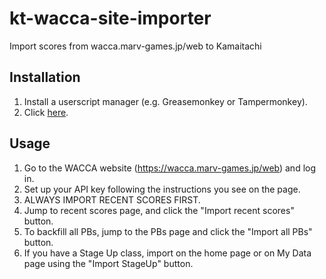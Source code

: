 # kt-wacca-site-importer
Import scores from wacca.marv-games.jp/web to Kamaitachi

## Installation
1. Install a userscript manager (e.g. Greasemonkey or Tampermonkey).
1. Click [here](https://github.com/cg505/kt-wacca-site-importer/raw/main/kt-wacca-site-importer.user.js).

## Usage
1. Go to the WACCA website (https://wacca.marv-games.jp/web) and log in.
2. Set up your API key following the instructions you see on the page.
3. ALWAYS IMPORT RECENT SCORES FIRST.
4. Jump to recent scores page, and click the "Import recent scores" button.
5. To backfill all PBs, jump to the PBs page and click the "Import all PBs" button.
6. If you have a Stage Up class, import on the home page or on My Data page using the "Import StageUp" button.
